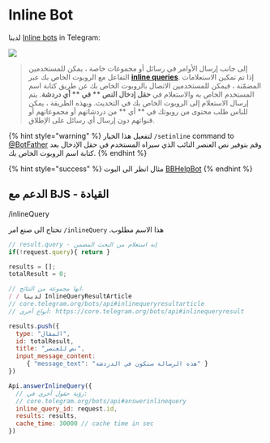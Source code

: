 # Inline Bot

لدينا
[Inline bots](https://core.telegram.org/bots/inline) in Telegram:

[![](https://core.telegram.org/file/811140995/1/I-wubuXAnzk/2e39739d0ac6bd5458)](https://core.telegram.org/file/811140995/1/I-wubuXAnzk/2e39739d0ac6bd5458)

> إلى جانب إرسال الأوامر في رسائل أو مجموعات خاصة ، يمكن للمستخدمين التفاعل مع الروبوت الخاص بك عبر 
[**inline queries**](https://core.telegram.org/bots/api#inline-mode).
إذا تم تمكين الاستعلامات المضمّنة ، فيمكن للمستخدمين الاتصال بالروبوت الخاص بك عن طريق كتابة اسم المستخدم الخاص به والاستعلام في **حقل إدخال النص ** في ** أي دردشة**.  يتم إرسال الاستعلام إلى الروبوت الخاص بك في التحديث.  وبهذه الطريقة ، يمكن للناس طلب محتوى من روبوتك في ** أي ** من دردشاتهم أو مجموعاتهم أو قنواتهم دون إرسال أي رسائل على الإطلاق.

{% hint style="warning" %}
لتفعيل هذا الخيار
`/setinline` command to [@BotFather](https://telegram.me/botfather) وقم بتوفير نص العنصر النائب الذي سيراه المستخدم في حقل الإدخال بعد كتابة اسم الروبوت الخاص بك.
{% endhint %}

{% hint style="success" %}
مثال انظر الى البوت [BBHelpBot](https://t.me/bbhelpbot)
{% endhint %}

## الدعم مع BJS - القيادة 
/inlineQuery

تحتاج الى صنع امر
`/inlineQuery`
.هذا الاسم مطلوب

```javascript
// result.query - إنه استعلام من البحث المضمن
if(!request.query){ return }

results = [];
totalResult = 0;

// انها مجموعة من النتائج.
/ / لدينا InlineQueryResultArticle
// core.telegram.org/bots/api#inlinequeryresultarticle
// أنواع أخرى: https://core.telegram.org/bots/api#inlinequeryresult

results.push({
  type: "المقال",
  id: totalResult,
  title: "نص للعنصر",
  input_message_content:
     { "message_text": "هذه الرسالة ستكون في الدردشة" }
})

Api.answerInlineQuery({
  // رؤية حقول أخرى في:
  // core.telegram.org/bots/api#answerinlinequery
  inline_query_id: request.id,
  results: results,
  cache_time: 30000 // cache time in sec
})
```

